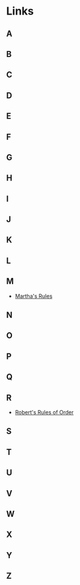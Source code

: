 # Links

## A

## B

## C

## D

## E

## F

## G

## H

## I

## J

## K

## L

## M

-   <a href="https://journals.sagepub.com/doi/10.1177/088610998600100206">Martha's Rules</a>

## N

## O

## P

## Q

## R

-   <a href="https://en.wikipedia.org/wiki/Robert%27s_Rules_of_Order">Robert's Rules of Order</a>

## S

## T

## U

## V

## W

## X

## Y

## Z
